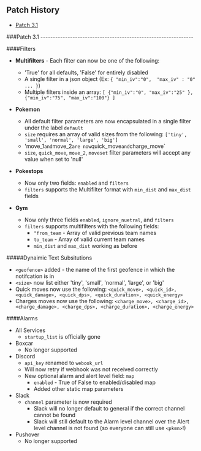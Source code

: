 ## Patch History

* [Patch 3.1](#prerequisites)


###Patch 3.1 --------------------------------------------------------------

####Filters
* **Multifilters** - Each filter can now be one of the following:
     * 'True' for all defaults, 'False' for entirely disabled
     * A single filter in a json object (Ex: `{ "min_iv":"0",  "max_iv" : "0" ... }`)
     * Multiple filters inside an array: `[ {"min_iv":"0", "max_iv":"25" }, {"min_iv":"75", "max_iv":"100"} ] `

     
* **Pokemon**
    * All default filter parameters are now encapsulated in a single filter under the label `default`
     * `size` requires an array of valid sizes from the following: `['tiny', 'small', 'normal', 'large', 'big']`
     * 'move_1` and `move_2` are now `quick_move` and `charge_move`
     * `size`, `quick_move`, `move_2`, `moveset` filter parameters will accept any value when set to 'null'

* **Pokestops**
    * Now only two fields: `enabled` and `filters`
    * `filters` supports the Multifilter format with `min_dist` and `max_dist` fields
    
* **Gym**
    * Now only three fields `enabled`, `ignore_nuetral`, and `filters`
    * `filters` supports multifilters with the following fields:
        * `"from_team` - Array of valid previous team names
        * `to_team` - Array of valid current team names
        * `min_dist` and `max_dist` working as before
    
#####Dynaimic Text Subsitutions
* `<geofence>` added - the name of the first geofence in which the notifcation is in
* `<size>` now list either 'tiny', 'small', 'normal', 'large', or 'big'
* Quick moves now use the following:  `<quick_move>, <quick_id>, <quick_damage>, <quick_dps>, <quick_duration>, <quick_energy>`
* Charges moves now use the following: `<charge_move>, <charge_id>, <charge_damage>, <charge_dps>, <charge_duration>, <charge_energy>`
    
####Alarms
* All Services
    * `startup_list` is officially gone
* Boxcar
    * No longer supported
* Discord
    * `api_key` renamed to `webook_url`
    * Will now retry if webhook was not received correctly
    * New optional alarm and alert level field: `map`
        * `enabled` - True of False to enabled/disabled map
        * Added other static map parameters
* Slack
    * `channel` parameter is now required
        * Slack will no longer default to general if the correct channel cannot be found
        * Slack will still default to the Alarm level channel over the Alert level channel is not found (so everyone can still use `<pkmn>`!)
* Pushover
    * No longer supported
    